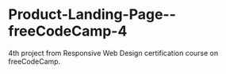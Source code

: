 # Product-Landing-Page--freeCodeCamp-4

4th project from Responsive Web Design certification course on freeCodeCamp.

